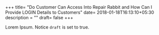 +++
title= "Do Customer Can Access Into Repair Rabbit and How Can I Provide LOGIN Details to Customers"
date= 2018-01-18T16:13:10+05:30
description = ""
draft= false
+++

Lorem Ipsum.
Notice `draft` is set to true.
